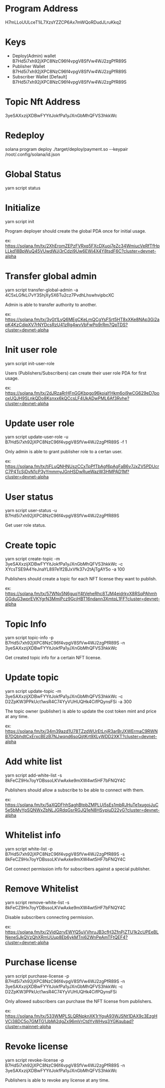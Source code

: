 # Program Address
H7mLLoUULceT1iL7XzsYZZCP6Ax7mWQoRDudJLruKkq2

# Keys
- Deploy(Admin) wallet
B7Hd5i7xh92jXPC8NzC96f4vpgV8SfVw4WJ2zgPfR89S
- Publisher Wallet
B7Hd5i7xh92jXPC8NzC96f4vpgV8SfVw4WJ2zgPfR89S
- Subscriber Wallet [Default]
B7Hd5i7xh92jXPC8NzC96f4vpgV8SfVw4WJ2zgPfR89S

# Topic Nft Address
3yeSAXxzijXDBwFYYitJokfPa1yJXnGbMhQFVS3hkkWc

# Redeploy
solana program deploy ./target/deploy/payment.so  --keypair /root/.config/solana/id.json

# Global Status
yarn script status

# Initialize
yarn script init

Program deployer should create the global PDA once for initial usage.

ex: https://solana.fm/tx/2XhEromZEPzFVRxq5FXcDXuoj7eZc34WmiucVeRfTfHpLLkd18BpWuQ45VUwdWJj3rCdzi9Uw6EWj4X4Y8tsdF6C?cluster=devnet-alpha

# Transfer global admin
yarn script transfer-global-admin -a 4C5xLGfkLi7vY3ShjXy5X6Tu2cz7PvdhLhswhvipbcXC 

Admin is able to transfer authority to another.

ex: https://solana.fm/tx/3yGt1LyQ6MEgCKeLmQCgYsFSrt5HT8xXKe8NAp3Gi2apK4KzCdjpXV7rNYDcsRzU41zRg4wvVbFwPp9rRm7QpTDS?cluster=devnet-alpha

# Init user role
yarn script init-user-role

Users (Publishers/Subscribers) can create their user role PDA for first usage.

ex: https://solana.fm/tx/2dJRzaRrHFnGGKbpgo96koiaYHkm6oi9wCG629eD7pooxUQJH9SLnkQDo8Ksnxx6kQCcsLF4UkADwPML6Af3Rvhe?cluster=devnet-alpha

# Update user role
yarn script update-user-role -u B7Hd5i7xh92jXPC8NzC96f4vpgV8SfVw4WJ2zgPfR89S -f 1

Only admin is able to grant publisher role to a certan user.

ex: https://solana.fm/tx/tiFLuQNHNUszCCxTpPfTbAgf6pAgFaB6v7JxZV5PDUcrC7P4TcSjDvN1cP3yYmmmyJGnHSDwRueWazW3HMPAD1M?cluster=devnet-alpha

# User status
yarn script user-status -u B7Hd5i7xh92jXPC8NzC96f4vpgV8SfVw4WJ2zgPfR89S

Get user role status.

# Create topic
yarn script create-topic -m 3yeSAXxzijXDBwFYYitJokfPa1yJXnGbMhQFVS3hkkWc -c XYcsTSE9A4YeJnaYL897e1f2BJxVfk37v2tAjTgAY5o -a 100

Publishers should create a topic for each NFT license they want to publish.

ex: https://solana.fm/tx/57WNx5N6guqY4tVeheRhc8TJM4eidrkyX8RSqPAhmhGGduG3wprEVKYgrN3MmiPcz9GcjHBT16ndann3XmtpL1FF?cluster=devnet-alpha

# Topic Info
yarn script topic-info -p B7Hd5i7xh92jXPC8NzC96f4vpgV8SfVw4WJ2zgPfR89S -n 3yeSAXxzijXDBwFYYitJokfPa1yJXnGbMhQFVS3hkkWc

Get created topic info for a certain NFT license.

# Update topic
yarn script update-topic -m 3yeSAXxzijXDBwFYYitJokfPa1yJXnGbMhQFVS3hkkWc -c D2ZpKW3PPkUct1wsR4C74YyVUHUQHk4CifPQynsFSi -a 300

The topic owner (publisher) is able to update the cost token mint and price at any time.

ex: https://solana.fm/tx/34m39azd1U78TZzdWUrEtLnjR3arBrJXWErmaC9RWNB7DQbhdtCxErxcBEzB7NJwqnd6soQjjtKrt9XLyWDD2XKT?cluster=devnet-alpha

# Add white list
yarn script add-white-list -s 8kFeCZ9Hx7oyYDBssoLKVwAxke9mXW4wt5HF7bFNQY4C

Publishers should allow a subscribe to be able to connect with them.

ex: https://solana.fm/tx/5aXQDFhhSaghBtpbZMPLUj5sEs1mbRJHuTe1xugojJuC5e5bMyYpSQNWxZbNLJGRdqGsrRGJQ1eN8HSypiuD22yG?cluster=devnet-alpha

# Whitelist info
yarn script white-list -p B7Hd5i7xh92jXPC8NzC96f4vpgV8SfVw4WJ2zgPfR89S -s 8kFeCZ9Hx7oyYDBssoLKVwAxke9mXW4wt5HF7bFNQY4C

Get connect permission info for subscribers against a special publisher.

# Remove Whitelist
yarn script remove-white-list -s 8kFeCZ9Hx7oyYDBssoLKVwAxke9mXW4wt5HF7bFNQY4C 

Disable subscribers connecting permission.

ex: https://solana.fm/tx/2VidQzrvEWYQ5uVVhruJB3cfH3ZfnPiZTU1k2cUPEeBLNeneSJkQVzQhXRmUUup8Eb6ykMTni62WnPeAmTFtQEF4?cluster=devnet-alpha

# Purchase license
yarn script purchase-license -p B7Hd5i7xh92jXPC8NzC96f4vpgV8SfVw4WJ2zgPfR89S -n 3yeSAXxzijXDBwFYYitJokfPa1yJXnGbMhQFVS3hkkWc -c D2ZpKW3PPkUct1wsR4C74YyVUHUQHk4CifPQynsFSi

Only allowed subscribers can purchase the NFT license from publishers.

ex: https://solana.fm/tx/533WMPLSLQRNpknXK1rYgvA93WJSNt1DAX9c3EzgHVCj38DC5o7GMTG1JbMj2dgZx96mVrCtdYvWHvq3YGKqubad?cluster=mainnet-alpha

# Revoke license
yarn script revoke-license -p B7Hd5i7xh92jXPC8NzC96f4vpgV8SfVw4WJ2zgPfR89S -n 3yeSAXxzijXDBwFYYitJokfPa1yJXnGbMhQFVS3hkkWc

Publishers is able to revoke any license at any time.
